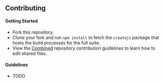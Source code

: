 ## Contributing

#### Getting Started
- Fork this repository.
- Clone your fork and run `npm install` to fetch the `createjs` package that hosts the build processes for the full suite.
- View the [Combined](https://github.com/createjs/combined) repository contribution guidelines to learn how to edit shared files.

#### Guidelines

- TODO
